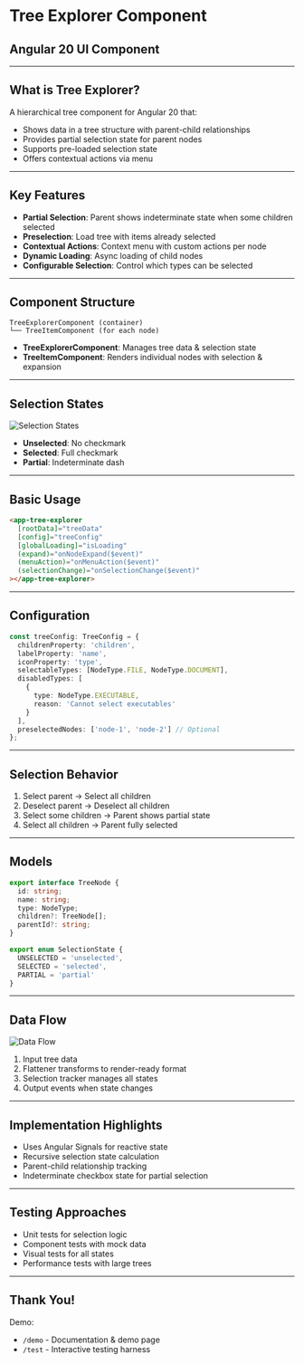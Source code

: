 # Tree Explorer Component
## Angular 20 UI Component

---

## What is Tree Explorer?

A hierarchical tree component for Angular 20 that:

* Shows data in a tree structure with parent-child relationships
* Provides partial selection state for parent nodes
* Supports pre-loaded selection state 
* Offers contextual actions via menu

---

## Key Features

* **Partial Selection**: Parent shows indeterminate state when some children selected
* **Preselection**: Load tree with items already selected
* **Contextual Actions**: Context menu with custom actions per node
* **Dynamic Loading**: Async loading of child nodes
* **Configurable Selection**: Control which types can be selected

---

## Component Structure

```
TreeExplorerComponent (container)
└── TreeItemComponent (for each node)
```

* **TreeExplorerComponent**: Manages tree data & selection state
* **TreeItemComponent**: Renders individual nodes with selection & expansion

---

## Selection States

![Selection States](https://via.placeholder.com/600x300?text=Selection+State+Diagram)

* **Unselected**: No checkmark
* **Selected**: Full checkmark
* **Partial**: Indeterminate dash

---

## Basic Usage

```html
<app-tree-explorer
  [rootData]="treeData"
  [config]="treeConfig"
  [globalLoading]="isLoading"
  (expand)="onNodeExpand($event)"
  (menuAction)="onMenuAction($event)"
  (selectionChange)="onSelectionChange($event)"
></app-tree-explorer>
```

---

## Configuration

```typescript
const treeConfig: TreeConfig = {
  childrenProperty: 'children',
  labelProperty: 'name',
  iconProperty: 'type',
  selectableTypes: [NodeType.FILE, NodeType.DOCUMENT],
  disabledTypes: [
    {
      type: NodeType.EXECUTABLE,
      reason: 'Cannot select executables'
    }
  ],
  preselectedNodes: ['node-1', 'node-2'] // Optional
};
```

---

## Selection Behavior

1. Select parent → Select all children
2. Deselect parent → Deselect all children  
3. Select some children → Parent shows partial state
4. Select all children → Parent fully selected

---

## Models

```typescript
export interface TreeNode {
  id: string;
  name: string;
  type: NodeType;
  children?: TreeNode[];
  parentId?: string;
}

export enum SelectionState {
  UNSELECTED = 'unselected',
  SELECTED = 'selected',
  PARTIAL = 'partial'
}
```

---

## Data Flow

![Data Flow](https://via.placeholder.com/600x300?text=Data+Flow+Diagram)

1. Input tree data
2. Flattener transforms to render-ready format
3. Selection tracker manages all states
4. Output events when state changes

---

## Implementation Highlights

* Uses Angular Signals for reactive state
* Recursive selection state calculation
* Parent-child relationship tracking
* Indeterminate checkbox state for partial selection

---

## Testing Approaches

* Unit tests for selection logic
* Component tests with mock data
* Visual tests for all states
* Performance tests with large trees

---

## Thank You!

Demo:
* `/demo` - Documentation & demo page
* `/test` - Interactive testing harness
